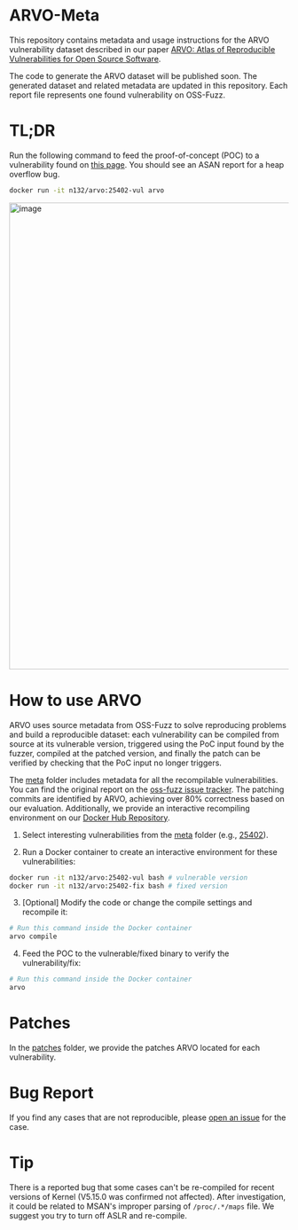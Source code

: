 # ARVO-Meta

This repository contains metadata and usage instructions for the ARVO vulnerability dataset described in our paper [ARVO: Atlas of Reproducible Vulnerabilities for Open Source Software](https://arxiv.org/abs/2408.02153).

The code to generate the ARVO dataset will be published soon. The generated dataset and related metadata are updated in this repository. Each report file represents one found vulnerability on OSS-Fuzz.

# TL;DR

Run the following command to feed the proof-of-concept (POC) to a vulnerability found on [this page][3]. You should see an ASAN report for a heap overflow bug.

```bash
docker run -it n132/arvo:25402-vul arvo
```

<img width="842" alt="image" src="https://github.com/user-attachments/assets/7dfedc58-96af-4aa1-a620-beabb181bcc0">

# How to use ARVO

ARVO uses source metadata from OSS-Fuzz to solve reproducing problems and build a reproducible dataset: each vulnerability can be compiled from source at its vulnerable version, triggered using the PoC input found by the fuzzer, compiled at the patched version, and finally the patch can be verified by checking that the PoC input no longer triggers.

The [meta][0] folder includes metadata for all the recompilable vulnerabilities. You can find the original report on the [oss-fuzz issue tracker][1]. The patching commits are identified by ARVO, achieving over 80% correctness based on our evaluation. Additionally, we provide an interactive recompiling environment on our [Docker Hub Repository][2].

1. Select interesting vulnerabilities from the [meta][0] folder (e.g., [25402][7]).

2. Run a Docker container to create an interactive environment for these vulnerabilities:

```bash
docker run -it n132/arvo:25402-vul bash # vulnerable version
docker run -it n132/arvo:25402-fix bash # fixed version
```
3. [Optional] Modify the code or change the compile settings and recompile it:

```bash
# Run this command inside the Docker container
arvo compile
```
4. Feed the POC to the vulnerable/fixed binary to verify the vulnerability/fix:
```bash
# Run this command inside the Docker container
arvo
```
# Patches

In the [patches][5] folder, we provide the patches ARVO located for each vulnerability.

# Bug Report

If you find any cases that are not reproducible, please [open an issue][6] for the case.

# Tip

There is a reported bug that some cases can't be re-compiled for recent versions of Kernel (V5.15.0 was confirmed not affected). After investigation, it could be related to MSAN's improper parsing of `/proc/.*/maps` file. We suggest you try to turn off ASLR and re-compile. 

[0]: ./meta
[1]: https://bugs.chromium.org/p/oss-fuzz/issues/list
[2]: https://hub.docker.com/repository/docker/n132/arvo/general
[3]: https://bugs.chromium.org/p/oss-fuzz/issues/detail?id=25402&q=25402&can=2
[4]: https://x.com/moyix/status/1788943761352888777
[5]: ./patches
[6]: https://github.com/n132/ARVO-Meta/issues/new
[7]: ./meta/25402.json
